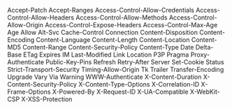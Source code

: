 Accept-Patch
Accept-Ranges
Access-Control-Allow-Credentials
Access-Control-Allow-Headers
Access-Control-Allow-Methods
Access-Control-Allow-Origin
Access-Control-Expose-Headers
Access-Control-Max-Age
Age
Allow
Alt-Svc
Cache-Control
Connection
Content-Disposition
Content-Encoding
Content-Language
Content-Length
Content-Location
Content-MD5
Content-Range
Content-Security-Policy
Content-Type
Date
Delta-Base
ETag
Expires
IM
Last-Modified
Link
Location
P3P
Pragma
Proxy-Authenticate
Public-Key-Pins
Refresh
Retry-After
Server
Set-Cookie
Status
Strict-Transport-Security
Timing-Allow-Origin
Tk
Trailer
Transfer-Encoding
Upgrade
Vary
Via
Warning
WWW-Authenticate
X-Content-Duration
X-Content-Security-Policy
X-Content-Type-Options
X-Correlation-ID
X-Frame-Options
X-Powered-By
X-Request-ID
X-UA-Compatible
X-WebKit-CSP
X-XSS-Protection